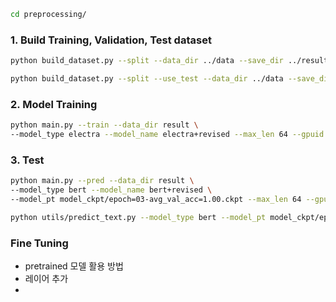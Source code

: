 ```bash
cd preprocessing/
```

### 1. Build Training, Validation, Test dataset

```bash
python build_dataset.py --split --data_dir ../data --save_dir ../result
```

```bash
python build_dataset.py --split --use_test --data_dir ../data --save_dir ../result
```

### 2. Model Training

```bash
python main.py --train --data_dir result \
--model_type electra --model_name electra+revised --max_len 64 --gpuid 0
```

### 3. Test

```bash
python main.py --pred --data_dir result \
--model_type bert --model_name bert+revised \
--model_pt model_ckpt/epoch=03-avg_val_acc=1.00.ckpt --max_len 64 --gpuid 0
```

```bash
python utils/predict_text.py --model_type bert --model_pt model_ckpt/epoch=03-avg_val_acc=1.00.ckpt --gpuid 0
```

### Fine Tuning

- pretrained 모델 활용 방법
- 레이어 추가
-
